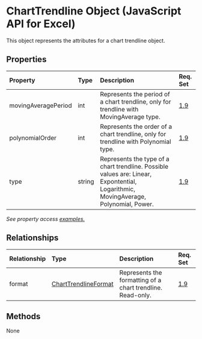 # ChartTrendline Object (JavaScript API for Excel)

This object represents the attributes for a chart trendline object.

## Properties

| Property	   | Type	|Description| Req. Set|
|:---------------|:--------|:----------|:----|
|movingAveragePeriod|int|Represents the period of a chart trendline, only for trendline with MovingAverage type.|[1.9](../requirement-sets/excel-api-requirement-sets.md)|
|polynomialOrder|int|Represents the order of a chart trendline, only for trendline with Polynomial type.|[1.9](../requirement-sets/excel-api-requirement-sets.md)|
|type|string|Represents the type of a chart trendline. Possible values are: Linear, Expontential, Logarithmic, MovingAverage, Polynomial, Power.|[1.9](../requirement-sets/excel-api-requirement-sets.md)|

_See property access [examples.](#property-access-examples)_

## Relationships
| Relationship | Type	|Description| Req. Set|
|:---------------|:--------|:----------|:----|
|format|[ChartTrendlineFormat](charttrendlineformat.md)|Represents the formatting of a chart trendline. Read-only.|[1.9](../requirement-sets/excel-api-requirement-sets.md)|

## Methods
None

